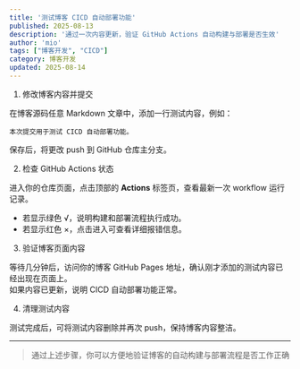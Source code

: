 ```yaml
---
title: '测试博客 CICD 自动部署功能'
published: 2025-08-13
description: '通过一次内容更新，验证 GitHub Actions 自动构建与部署是否生效'
author: 'mio'
tags: ["博客开发", "CICD"]
category: 博客开发
updated: 2025-08-14
---
```


1. 修改博客内容并提交

在博客源码任意 Markdown 文章中，添加一行测试内容，例如：

```
本次提交用于测试 CICD 自动部署功能。
```

保存后，将更改 push 到 GitHub 仓库主分支。

2. 检查 GitHub Actions 状态

进入你的仓库页面，点击顶部的 **Actions** 标签页，查看最新一次 workflow 运行记录。  

- 若显示绿色 √，说明构建和部署流程执行成功。
- 若显示红色 ×，点击进入可查看详细报错信息。

3. 验证博客页面内容

等待几分钟后，访问你的博客 GitHub Pages 地址，确认刚才添加的测试内容已经出现在页面上。  
如果内容已更新，说明 CICD 自动部署功能正常。

4. 清理测试内容

测试完成后，可将测试内容删除并再次 push，保持博客内容整洁。

---

> 通过上述步骤，你可以方便地验证博客的自动构建与部署流程是否工作正确
